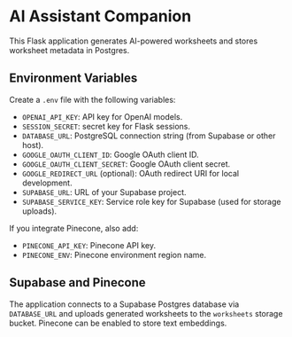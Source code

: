# AI Assistant Companion

This Flask application generates AI-powered worksheets and stores worksheet metadata in Postgres.

## Environment Variables

Create a `.env` file with the following variables:

- `OPENAI_API_KEY`: API key for OpenAI models.
- `SESSION_SECRET`: secret key for Flask sessions.
- `DATABASE_URL`: PostgreSQL connection string (from Supabase or other host).
- `GOOGLE_OAUTH_CLIENT_ID`: Google OAuth client ID.
- `GOOGLE_OAUTH_CLIENT_SECRET`: Google OAuth client secret.
- `GOOGLE_REDIRECT_URL` (optional): OAuth redirect URI for local development.
- `SUPABASE_URL`: URL of your Supabase project.
- `SUPABASE_SERVICE_KEY`: Service role key for Supabase (used for storage uploads).

If you integrate Pinecone, also add:

- `PINECONE_API_KEY`: Pinecone API key.
- `PINECONE_ENV`: Pinecone environment region name.

## Supabase and Pinecone

The application connects to a Supabase Postgres database via `DATABASE_URL` and uploads generated worksheets to the `worksheets` storage bucket. Pinecone can be enabled to store text embeddings.
